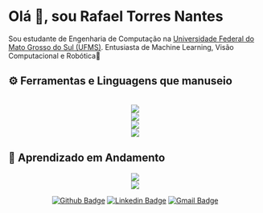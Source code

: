 # Olá 👋, sou Rafael Torres Nantes

Sou estudante de Engenharia de Computação na [Universidade Federal do Mato Grosso do Sul (UFMS)](https://www.ufms.br/). 
Entusiasta de Machine Learning, Visão Computacional e Robótica🤖

## ⚙️ Ferramentas e Linguagens que manuseio
<br>
<div align="center">
  <a href="https://skillicons.dev">
    <img src="https://skillicons.dev/icons?i=python,c,cpp" /> <br/>
    <img src="https://skillicons.dev/icons?i=java,js,postgresql" /> <br/>
    <img src="https://skillicons.dev/icons?i=arduino,ubuntu,ros"/> <br/>
    <img src="https://skillicons.dev/icons?i=bash,git,github,vscode"/> <br/>
  </a>
</div>  

## 🚧 Aprendizado em Andamento
<div align="center">
  <a href="https://skillicons.dev">
    <img src="https://skillicons.dev/icons?i=aws,docker,figma" /> <br/>
    <img src="https://skillicons.dev/icons?i=bootstrap,css,html,nodejs" /> <br/>
  </a>
</div> 

<div align="center">
  
  [![Github Badge](http://img.shields.io/badge/-Github-black?style=for-the-badge&logo=github&link=https://github.com/rafael-torres-nantes/)](https://github.com/rafael-torres-nantes) 
  [![Linkedin Badge](https://img.shields.io/badge/-LinkedIn-blue?style=for-the-badge&logo=Linkedin&logoColor=white&link=https://www.linkedin.com/in/rafael-torres-nantes-6437402b9/)](https://www.linkedin.com/in/rafael-torres-nantes-6437402b9/)
  [![Gmail Badge](https://img.shields.io/badge/-Gmail-d14836?style=for-the-badge&logo=Gmail&logoColor=white&link=mailto:va014863@gmail.com)](mailto:rafatorresnantes.@gmail.com)

</div>  
